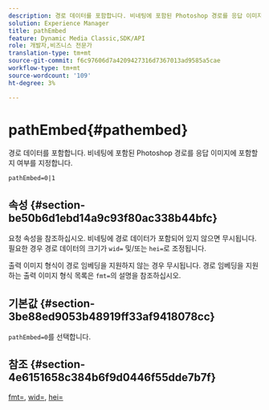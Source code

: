 ```yaml
---
description: 경로 데이터를 포함합니다. 비네팅에 포함된 Photoshop 경로를 응답 이미지에 포함할지 여부를 지정합니다.
solution: Experience Manager
title: pathEmbed
feature: Dynamic Media Classic,SDK/API
role: 개발자,비즈니스 전문가
translation-type: tm+mt
source-git-commit: f6c97606d7a4209427316d7367013ad9585a5cae
workflow-type: tm+mt
source-wordcount: '109'
ht-degree: 3%

---
```



# pathEmbed{#pathembed}

경로 데이터를 포함합니다. 비네팅에 포함된 Photoshop 경로를 응답 이미지에 포함할지 여부를 지정합니다.

`pathEmbed=0|1`

## 속성 {#section-be50b6d1ebd14a9c93f80ac338b44bfc}

요청 속성을 참조하십시오. 비네팅에 경로 데이터가 포함되어 있지 않으면 무시됩니다. 필요한 경우 경로 데이터의 크기가 `wid=` 및/또는 `hei=`로 조정됩니다.

출력 이미지 형식이 경로 임베딩을 지원하지 않는 경우 무시됩니다. 경로 임베딩을 지원하는 출력 이미지 형식 목록은 `fmt=`의 설명을 참조하십시오.

## 기본값 {#section-3be88ed9053b48919ff33af9418078cc}

`pathEmbed=0`를 선택합니다.

## 참조 {#section-4e6151658c384b6f9d0446f55dde7b7f}

[fmt=](../../../../../ir-api/http-protocol/image-rendering-api-ref/c-ir-http-protocol-ref/c-ir-http-protocol-command-reference/r-ir-fmt.md#reference-4c743f67d56b47c5b774fcc900ff758c),  [wid=](../../../../../ir-api/http-protocol/image-rendering-api-ref/c-ir-http-protocol-ref/c-ir-http-protocol-command-reference/r-ir-wid.md#reference-b7e691b0624941168c94b2749ae233ec),  [hei=](../../../../../ir-api/http-protocol/image-rendering-api-ref/c-ir-http-protocol-ref/c-ir-http-protocol-command-reference/r-ir-hei.md#reference-1c08f60365a94417a39867c09cac5478)
